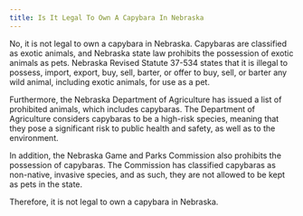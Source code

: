 ```yaml
---
title: Is It Legal To Own A Capybara In Nebraska
---
```


No, it is not legal to own a capybara in Nebraska. Capybaras are classified as exotic animals, and Nebraska state law prohibits the possession of exotic animals as pets. Nebraska Revised Statute 37-534 states that it is illegal to possess, import, export, buy, sell, barter, or offer to buy, sell, or barter any wild animal, including exotic animals, for use as a pet. 

Furthermore, the Nebraska Department of Agriculture has issued a list of prohibited animals, which includes capybaras. The Department of Agriculture considers capybaras to be a high-risk species, meaning that they pose a significant risk to public health and safety, as well as to the environment. 

In addition, the Nebraska Game and Parks Commission also prohibits the possession of capybaras. The Commission has classified capybaras as non-native, invasive species, and as such, they are not allowed to be kept as pets in the state. 

Therefore, it is not legal to own a capybara in Nebraska.